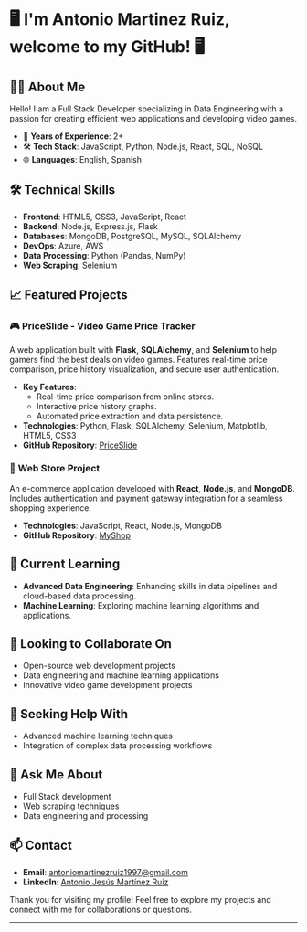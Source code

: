 # 🖥️ I'm Antonio Martinez Ruiz, welcome to my GitHub! 🖥️

## 👨‍💻 About Me

Hello! I am a Full Stack Developer specializing in Data Engineering with a passion for creating efficient web applications and developing video games.

- 🚀 **Years of Experience**: 2+
- 🛠 **Tech Stack**: JavaScript, Python, Node.js, React, SQL, NoSQL
- 🌐 **Languages**: English, Spanish

## 🛠 Technical Skills

- **Frontend**: HTML5, CSS3, JavaScript, React
- **Backend**: Node.js, Express.js, Flask
- **Databases**: MongoDB, PostgreSQL, MySQL, SQLAlchemy
- **DevOps**: Azure, AWS
- **Data Processing**: Python (Pandas, NumPy)
- **Web Scraping**: Selenium

## 📈 Featured Projects

### 🎮 **PriceSlide** - Video Game Price Tracker
A web application built with **Flask**, **SQLAlchemy**, and **Selenium** to help gamers find the best deals on video games. Features real-time price comparison, price history visualization, and secure user authentication. 

- **Key Features**:
  - Real-time price comparison from online stores.
  - Interactive price history graphs.
  - Automated price extraction and data persistence.
- **Technologies**: Python, Flask, SQLAlchemy, Selenium, Matplotlib, HTML5, CSS3
- **GitHub Repository**: [PriceSlide](https://github.com/Antoniomr97/PriceSlide)

### 🛒 **Web Store Project**
An e-commerce application developed with **React**, **Node.js**, and **MongoDB**. Includes authentication and payment gateway integration for a seamless shopping experience.

- **Technologies**: JavaScript, React, Node.js, MongoDB
- **GitHub Repository**: [MyShop](https://github.com/Antoniomr97/myShop)

## 🌱 Current Learning

- **Advanced Data Engineering**: Enhancing skills in data pipelines and cloud-based data processing.
- **Machine Learning**: Exploring machine learning algorithms and applications.

## 👯 Looking to Collaborate On

- Open-source web development projects
- Data engineering and machine learning applications
- Innovative video game development projects

## 🤔 Seeking Help With

- Advanced machine learning techniques
- Integration of complex data processing workflows

## 💬 Ask Me About

- Full Stack development
- Web scraping techniques
- Data engineering and processing

## 📫 Contact

- **Email**: antoniomartinezruiz1997@gmail.com
- **LinkedIn**: [Antonio Jesús Martínez Ruiz](https://www.linkedin.com/in/antonio-jesus-martinez-ruiz/)

Thank you for visiting my profile! Feel free to explore my projects and connect with me for collaborations or questions.

---
